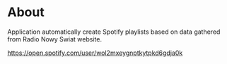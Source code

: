 # About
Application automatically create Spotify playlists based on data gathered from Radio Nowy Swiat website.

https://open.spotify.com/user/wol2mxeygnptkytpkd6gdja0k
